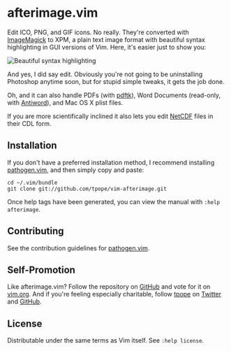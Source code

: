 afterimage.vim
==============

Edit ICO, PNG, and GIF icons.  No really.  They're converted with
[ImageMagick](http://www.imagemagick.org) to XPM, a plain text image
format with beautiful syntax highlighting in GUI versions of Vim.  Here,
it's easier just to show you:

![Beautiful syntax highlighting](https://raw.github.com/tpope/vim-afterimage/gh-pages/actionshot.png)

And yes, I did say edit.  Obviously you're not going to be uninstalling
Photoshop anytime soon, but for stupid simple tweaks, it gets the job
done.

Oh, and it can also handle PDFs (with
[pdftk](http://www.pdflabs.com/tools/pdftk-the-pdf-toolkit/)),
Word Documents (read-only, with [Antiword](http://www.winfield.demon.nl/)),
and Mac OS X plist files.

If you are more scientifically inclined it also lets you edit
[NetCDF](http://www.opengeospatial.org/standards/netcdf) files in their
CDL form.

Installation
------------

If you don't have a preferred installation method, I recommend
installing [pathogen.vim](https://github.com/tpope/vim-pathogen), and
then simply copy and paste:

    cd ~/.vim/bundle
    git clone git://github.com/tpope/vim-afterimage.git

Once help tags have been generated, you can view the manual with
`:help afterimage`.

Contributing
------------

See the contribution guidelines for
[pathogen.vim](https://github.com/tpope/vim-pathogen#readme).

Self-Promotion
--------------

Like afterimage.vim? Follow the repository on
[GitHub](https://github.com/tpope/vim-afterimage) and vote for it on
[vim.org](http://www.vim.org/scripts/script.php?script_id=1617).  And if
you're feeling especially charitable, follow [tpope](http://tpo.pe/) on
[Twitter](http://twitter.com/tpope) and
[GitHub](https://github.com/tpope).

License
-------

Distributable under the same terms as Vim itself.  See `:help license`.
